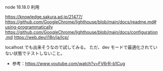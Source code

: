 node 18.18.0 利用

https://knowledge.sakura.ad.jp/21477/
https://github.com/GoogleChrome/lighthouse/blob/main/docs/readme.md#using-programmatically
https://github.com/GoogleChrome/lighthouse/blob/main/docs/configuration.md
https://web.dev/i18n/ja/lcp/

localhost でも出来そうなので試してみる。
ただ、dev モードで最適化されていない状態でテストしないこと。

- 参考：https://www.youtube.com/watch?v=FV6rR-b1Cug
